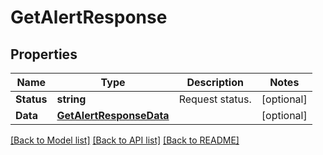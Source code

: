 # GetAlertResponse

## Properties

Name | Type | Description | Notes
------------ | ------------- | ------------- | -------------
**Status** | **string** | Request status. | [optional] 
**Data** | [**GetAlertResponseData**](GetAlertResponse_data.md) |  | [optional] 

[[Back to Model list]](../README.md#documentation-for-models) [[Back to API list]](../README.md#documentation-for-api-endpoints) [[Back to README]](../README.md)


